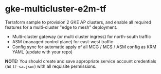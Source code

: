 # gke-multicluster-e2m-tf
Terraform sample to provision 2 GKE AP clusters, and enable all required features for a multi-cluster "edge to mesh" deployment.

- Multi-cluster gateway (or multi cluster ingress) for north-south traffic
- ASM (managed control plane) for east-west traffic
- Config sync for automatic apply of all MCG / MCS / ASM config as KRM YAML (update with your repo)

**NOTE:** You should create and save appropriate service account credentials (as `tf-sa.json`) with all requisite permissions.


